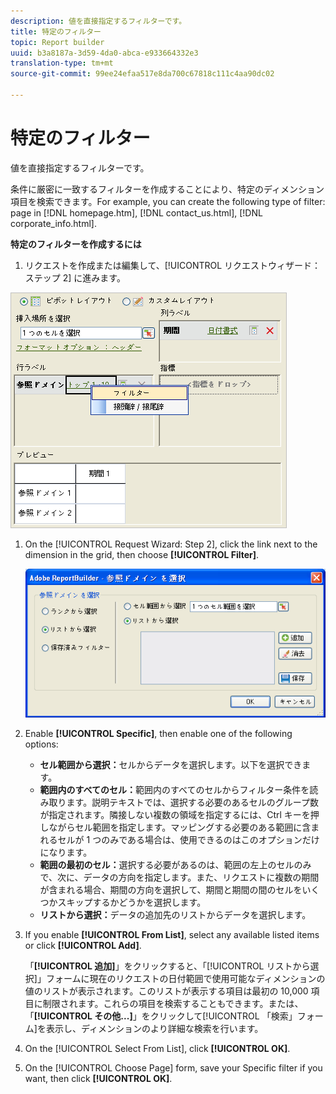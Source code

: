 ```yaml
---
description: 値を直接指定するフィルターです。
title: 特定のフィルター
topic: Report builder
uuid: b3a8187a-3d59-4da0-abca-e933664332e3
translation-type: tm+mt
source-git-commit: 99ee24efaa517e8da700c67818c111c4aa90dc02

---
```



# 特定のフィルター

値を直接指定するフィルターです。

条件に厳密に一致するフィルターを作成することにより、特定のディメンション項目を検索できます。For example, you can create the following type of filter: page in [!DNL homepage.htm], [!DNL contact_us.html], [!DNL corporate_info.html].

**特定のフィルターを作成するには**

1.  リクエストを作成または編集して、[!UICONTROL リクエストウィザード：ステップ 2] に進みます。

   ![手順の結果](assets/dimension_filter.png)

1. On the [!UICONTROL Request Wizard: Step 2], click the link next to the dimension in the grid, then choose **[!UICONTROL Filter]**.

   ![手順の結果](assets/choose_page_specific01.png)

1. Enable **[!UICONTROL Specific]**, then enable one of the following options:

   * **セル範囲から選択：**&#x200B;セルからデータを選択します。以下を選択できます。
   * **範囲内のすべてのセル：**&#x200B;範囲内のすべてのセルからフィルター条件を読み取ります。説明テキストでは、選択する必要のあるセルのグループ数が指定されます。隣接しない複数の領域を指定するには、Ctrl キーを押しながらセル範囲を指定します。マッピングする必要のある範囲に含まれるセルが 1 つのみである場合は、使用できるのはこのオプションだけになります。
   * **範囲の最初のセル：**&#x200B;選択する必要があるのは、範囲の左上のセルのみで、次に、データの方向を指定します。また、リクエストに複数の期間が含まれる場合、期間の方向を選択して、期間と期間の間のセルをいくつかスキップするかどうかを選択します。
   * **リストから選択：**&#x200B;データの追加先のリストからデータを選択します。
1. If you enable **[!UICONTROL From List]**, select any available listed items or click **[!UICONTROL Add]**.

   「**[!UICONTROL 追加]**」をクリックすると、「[!UICONTROL リストから選択]」フォームに現在のリクエストの日付範囲で使用可能なディメンションの値のリストが表示されます。このリストが表示する項目は最初の 10,000 項目に制限されます。これらの項目を検索することもできます。または、「**[!UICONTROL その他...]**」をクリックして[!UICONTROL 「検索」フォーム]を表示し、ディメンションのより詳細な検索を行います。
1. On the [!UICONTROL Select From List], click **[!UICONTROL OK]**.
1. On the [!UICONTROL Choose Page] form, save your Specific filter if you want, then click **[!UICONTROL OK]**.
